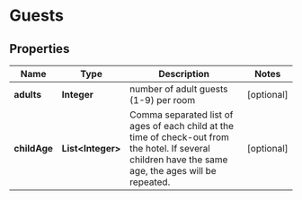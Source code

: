 

# Guests


## Properties

| Name | Type | Description | Notes |
|------------ | ------------- | ------------- | -------------|
|**adults** | **Integer** | number of adult guests (1-9) per room |  [optional] |
|**childAge** | **List&lt;Integer&gt;** | Comma separated list of ages of each child at the time of check-out from the hotel. If several children have the same age, the ages will be repeated. |  [optional] |



